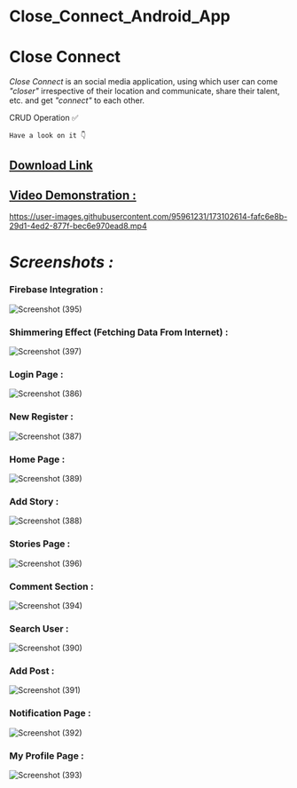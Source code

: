 # Close_Connect_Android_App

<h1>Close Connect</h1>

*Close Connect* is an social media application, using which user can come *"closer"* irrespective of their location and communicate, share their talent, etc. and get *"connect"* to each other.

CRUD Operation ✅

`Have a look on it 👇`

[<h2> Download Link </h2>](https://github.com/YourOwnItsMeDHC/Close_Connect_Android_App/blob/master/Apk/app-debug.apk)

[<h2> Video Demonstration : </h2>](https://youtu.be/Kp3f0e_FLME)

https://user-images.githubusercontent.com/95961231/173102614-fafc6e8b-29d1-4ed2-877f-bec6e970ead8.mp4

<h1><i> Screenshots : </i></h1>

<h3>  Firebase Integration : </h3>

![Screenshot (395)](https://user-images.githubusercontent.com/95961231/173057012-26c163e9-9522-4351-8776-625c7e97b77a.png)

<h3> Shimmering Effect (Fetching Data From Internet) : </h3>

![Screenshot (397)](https://user-images.githubusercontent.com/95961231/173144874-e2145c22-ec4e-460f-bcf7-162bb64f0311.png)


<h3> Login Page :   </h3>

![Screenshot (386)](https://user-images.githubusercontent.com/95961231/173055802-c5c741de-e010-4f60-adef-8880077b2d7e.png)

<h3> New Register :  </h3>
  
![Screenshot (387)](https://user-images.githubusercontent.com/95961231/173055861-b3c71ec0-2c16-41d7-8d97-85356ec8a806.png)

<h3> Home Page : </h3>

![Screenshot (389)](https://user-images.githubusercontent.com/95961231/173056502-a2759b67-6596-4c3f-b6b9-c9386e82f59d.png)

<h3> Add Story :   </h3>

![Screenshot (388)](https://user-images.githubusercontent.com/95961231/173055904-3b0b2f08-b732-4b0b-832e-38defc2d6dee.png)

<h3> Stories Page : </h3>

![Screenshot (396)](https://user-images.githubusercontent.com/95961231/173057455-7786b9d1-8c37-4c94-b665-790c7de6ee3a.png)

<h3> Comment Section : </h3>

![Screenshot (394)](https://user-images.githubusercontent.com/95961231/173056570-7846a996-c3b0-4bc7-a2c3-7166c2ff3900.png)

<h3> Search User : </h3>

![Screenshot (390)](https://user-images.githubusercontent.com/95961231/173056522-3e7c6cd3-02d9-4119-af71-e59e2c2c9e09.png)

<h3> Add Post : </h3>

![Screenshot (391)](https://user-images.githubusercontent.com/95961231/173056534-af8f9de1-36cc-441c-b400-f5d9fa930332.png)


<h3> Notification Page : </h3>

![Screenshot (392)](https://user-images.githubusercontent.com/95961231/173056550-71c1a5b4-3a92-4a7a-a1da-298a90c074ab.png)

<h3> My Profile Page : </h3>

![Screenshot (393)](https://user-images.githubusercontent.com/95961231/173056563-5f22bfaf-af04-4264-a6ae-4178b0eb5f9f.png)

